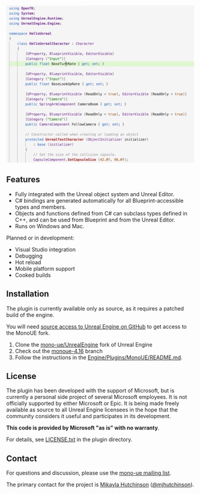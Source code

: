 <img src="code.png" width="500" style="align: center"/>

## Features

* Fully integrated with the Unreal object system and Unreal Editor.
* C# bindings are generated automatically for all Blueprint-accessible types and members.
* Objects and functions defined from C# can subclass types defined in C++, and can be used from Blueprint and from the Unreal Editor.
* Runs on Windows and Mac.

Planned or in development:

* Visual Studio integration
* Debugging
* Hot reload
* Mobile platform support
* Cooked builds

## Installation

The plugin is currently available only as source, as it requires a patched build of the engine.

You will need [source access to Unreal Engine on GitHub](https://www.unrealengine.com/ue4-on-github) to get access to the MonoUE fork.

1. Clone the [mono-ue/UnrealEngine](https://github.com/mono-ue/UnrealEngine) fork of Unreal Engine
2. Check out the [monoue-4.16](https://github.com/xamarin/UnrealEngine/tree/monoue-4.16) branch
3. Follow the instructions in the [Engine/Plugins/MonoUE/README.md](https://github.com/mono-ue/UnrealEngine/blob/monoue-4.16/Engine/Plugins/MonoUE/README.md).

## License

The plugin has been developed with the support of Microsoft, but is currently a personal side project of several Microsoft employees. It is not officially supported by either Microsoft or Epic. It is being made freely available as source to all Unreal Engine licensees in the hope that the community considers it useful and participates in its development.

**This code is provided by Microsoft "as is" with no warranty**.

For details, see [LICENSE.txt](https://github.com/mono-ue/UnrealEngine/blob/monoue-4.16/Engine/Plugins/MonoUE/LICENSE.txt) in the plugin directory.

## Contact

For questions and discussion, please use the [mono-ue mailing list](https://lists.dot.net/mailman/listinfo/mono-ue).

The primary contact for the project is [Mikayla Hutchinson](https://github.com/mhutch) ([@mjhutchinson](https://twitter.com/mjhutchinson)).
